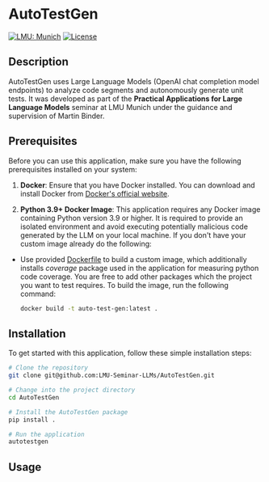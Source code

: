 # AutoTestGen

[![LMU: Munich](https://img.shields.io/badge/LMU-Munich-009440.svg)](https://www.en.statistik.uni-muenchen.de/index.html)
[![License](https://img.shields.io/badge/License-MIT-blue.svg)](https://opensource.org/licenses/MIT)

## Description

AutoTestGen uses Large Language Models (OpenAI chat completion model endpoints) to analyze code segments and autonomously generate unit tests.
It was developed as part of the **Practical Applications for Large Language Models** seminar at LMU Munich under the guidance and supervision of Martin Binder.

## Prerequisites

Before you can use this application, make sure you have the following prerequisites installed on your system:

1. **Docker**: Ensure that you have Docker installed. You can download and install Docker from [Docker's official website](https://www.docker.com/get-started).

2. **Python 3.9+ Docker Image**: This application requires any Docker image containing Python version 3.9 or higher. It is required to provide an isolated environment and avoid executing potentially malicious code generated by the LLM on your local machine.
If you don't have your custom image already do the following:

- Use provided [Dockerfile](./Dockerfile) to build a custom image, which additionally installs *coverage* package used in the application for measuring python code coverage. You are free to add other packages which the project you want to test requires. To build the image, run the following command: 
    ```sh
    docker build -t auto-test-gen:latest .
    ```

## Installation
To get started with this application, follow these simple installation steps:
```sh
# Clone the repository
git clone git@github.com:LMU-Seminar-LLMs/AutoTestGen.git

# Change into the project directory
cd AutoTestGen

# Install the AutoTestGen package
pip install .

# Run the application
autotestgen
```

## Usage



